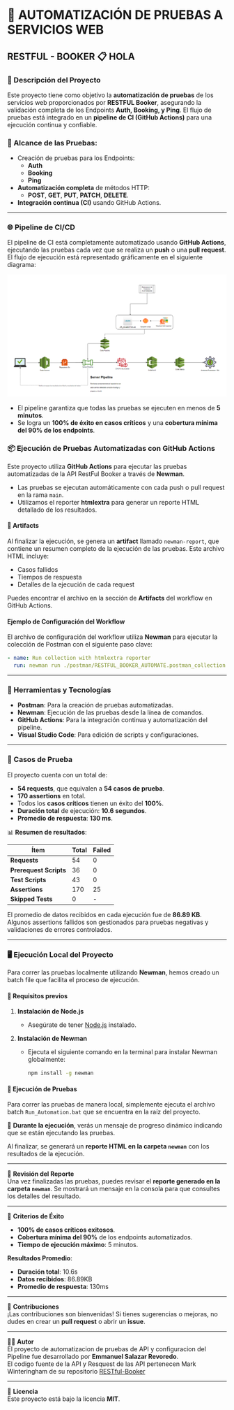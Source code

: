# 🚀 AUTOMATIZACIÓN DE PRUEBAS A SERVICIOS WEB  
## RESTFUL - BOOKER 📋 HOLA

### 📌 Descripción del Proyecto
Este proyecto tiene como objetivo la **automatización de pruebas** de los servicios web proporcionados por **RESTFUL Booker**, asegurando la validación completa de los Endpoints **Auth, Booking, y Ping**. El flujo de pruebas está integrado en un **pipeline de CI (GitHub Actions)** para una ejecución continua y confiable. 

### 📁 Alcance de las Pruebas:
- Creación de pruebas para los Endpoints:
  - **Auth**
  - **Booking**
  - **Ping**
- **Automatización completa** de métodos HTTP:
  - **POST**, **GET**, **PUT**, **PATCH**, **DELETE**.
- **Integración continua (CI)** usando GitHub Actions.

---

### 🌐 Pipeline de CI/CD
El pipeline de CI está completamente automatizado usando **GitHub Actions**, ejecutando las pruebas cada vez que se realiza un **push** o una **pull request**. El flujo de ejecución está representado gráficamente en el siguiente diagrama:

![Flujo de Automatización](imagenes/workflow.png)

- El pipeline garantiza que todas las pruebas se ejecuten en menos de **5 minutos**.
- Se logra un **100% de éxito en casos críticos** y una **cobertura mínima del 90% de los endpoints**.

### 📦 Ejecución de Pruebas Automatizadas con GitHub Actions

Este proyecto utiliza **GitHub Actions** para ejecutar las pruebas automatizadas de la API RestFul Booker a través de **Newman**.

- Las pruebas se ejecutan automáticamente con cada push o pull request en la rama `main`.
- Utilizamos el reporter **htmlextra** para generar un reporte HTML detallado de los resultados.

#### 🚀 Artifacts

Al finalizar la ejecución, se genera un **artifact** llamado `newman-report`, que contiene un resumen completo de la ejecución de las pruebas. Este archivo HTML incluye:

- Casos fallidos
- Tiempos de respuesta
- Detalles de la ejecución de cada request

Puedes encontrar el archivo en la sección de **Artifacts** del workflow en GitHub Actions.

#### Ejemplo de Configuración del Workflow

El archivo de configuración del workflow utiliza **Newman** para ejecutar la colección de Postman con el siguiente paso clave:

```yaml
- name: Run collection with htmlextra reporter
  run: newman run ./postman/RESTFUL_BOOKER_AUTOMATE.postman_collection.json -r htmlextra --reporter-htmlextra-export newman-report.html
  ```
---

### 🔧 Herramientas y Tecnologías

- **Postman**: Para la creación de pruebas automatizadas.
- **Newman**: Ejecución de las pruebas desde la línea de comandos.
- **GitHub Actions**: Para la integración continua y automatización del pipeline.
- **Visual Studio Code**: Para edición de scripts y configuraciones.

---

### 📜 Casos de Prueba

El proyecto cuenta con un total de:

- **54 requests**, que equivalen a **54 casos de prueba**.
- **170 assertions** en total.
- Todos los **casos críticos** tienen un éxito del **100%**.
- **Duración total** de ejecución: **10.6 segundos**.
- **Promedio de respuesta**: **130 ms**.

📊 **Resumen de resultados**:

| **Ítem**            | **Total** | **Failed** |
|---------------------|-----------|------------|
| **Requests**        | 54        | 0          |
| **Prerequest Scripts** | 36     | 0          |
| **Test Scripts**    | 43        | 0          |
| **Assertions**      | 170       | 25         |
| **Skipped Tests**   | 0         | -          |

El promedio de datos recibidos en cada ejecución fue de **86.89 KB**. Algunos assertions fallidos son gestionados para pruebas negativas y validaciones de errores controlados.

---
### 🖥️ Ejecución Local del Proyecto

Para correr las pruebas localmente utilizando **Newman**, hemos creado un batch file que facilita el proceso de ejecución.

#### 📝 Requisitos previos

1. **Instalación de Node.js**  
   - Asegúrate de tener [Node.js](https://nodejs.org/) instalado.

2. **Instalación de Newman**  
   - Ejecuta el siguiente comando en la terminal para instalar Newman globalmente:
     ```bash
     npm install -g newman
     ```

#### 🚀 Ejecución de Pruebas
Para correr las pruebas de manera local, simplemente ejecuta el archivo batch `Run_Automation.bat` que se encuentra en la raíz del proyecto. 

🔄 **Durante la ejecución**, verás un mensaje de progreso dinámico indicando que se están ejecutando las pruebas.

Al finalizar, se generará un **reporte HTML en la carpeta `newman`** con los resultados de la ejecución.

---

📂 **Revisión del Reporte**  
Una vez finalizadas las pruebas, puedes revisar el **reporte generado en la carpeta `newman`**. Se mostrará un mensaje en la consola para que consultes los detalles del resultado.

---

🚀 **Criterios de Éxito**  
- **100% de casos críticos exitosos**.
- **Cobertura mínima del 90%** de los endpoints automatizados.
- **Tiempo de ejecución máximo**: 5 minutos.

**Resultados Promedio**:
- **Duración total**: 10.6s
- **Datos recibidos**: 86.89KB
- **Promedio de respuesta**: 130ms

---

🤝 **Contribuciones**  
¡Las contribuciones son bienvenidas! Si tienes sugerencias o mejoras, no dudes en crear un **pull request** o abrir un **issue**.

---

👨‍💻 **Autor**  
El proyecto de automatizacion de pruebas de API y configuracion del Pipeline fue desarrollado por **Emmanuel Salazar Revoredo**.  
El codigo fuente de la API y Resquest de las API pertenecen Mark Winteringham de su repositorio [RESTful-Booker](https://github.com/mwinteringham/restful-booker)

---

📜 **Licencia**  
Este proyecto está bajo la licencia **MIT**.
